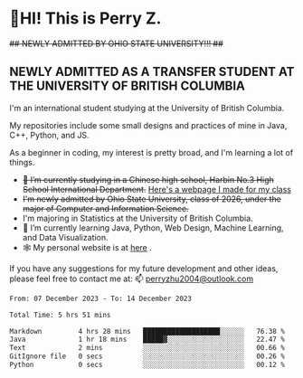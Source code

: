 # 🌄HI! This is Perry Z. <br> #
<s>## NEWLY ADMITTED BY OHIO STATE UNIVERSITY!!! ##</s>
## NEWLY ADMITTED AS A TRANSFER STUDENT AT THE UNIVERSITY OF BRITISH COLUMBIA ##
I'm an international student studying at the University of British Columbia. <br>

My repositories include some small designs and practices of mine in Java, C++, Python, and JS. <br>

As a beginner in coding, my interest is pretty broad, and I'm learning a lot of things. <br>
- <s>🔭 I’m currently studying in a Chinese high school, Harbin No.3 High School International Department.</s> [Here's a webpage I made for my class](https://perry2004.github.io/weirdos/)
- <s> I'm newly admitted by Ohio State University, class of 2026, under the major of Computer and Information Science. </s>
- I'm majoring in Statistics at the University of British Columbia. 
- 🌱 I’m currently learning Java, Python, Web Design, Machine Learning, and Data Visualization. 
- 🕸️ My personal website is at <a href="https://zhu-yp.cn">here</a> .  

If you have any suggestions for my future development and other ideas, please feel free to contact me at: 📫 [perryzhu2004@outlook.com](mailto:perryzhu2004@outlook.com)

<!--START_SECTION:waka-->

```txt
From: 07 December 2023 - To: 14 December 2023

Total Time: 5 hrs 51 mins

Markdown         4 hrs 28 mins   ███████████████████░░░░░░   76.38 %
Java             1 hr 18 mins    █████▓░░░░░░░░░░░░░░░░░░░   22.47 %
Text             2 mins          ░░░░░░░░░░░░░░░░░░░░░░░░░   00.66 %
GitIgnore file   0 secs          ░░░░░░░░░░░░░░░░░░░░░░░░░   00.26 %
Python           0 secs          ░░░░░░░░░░░░░░░░░░░░░░░░░   00.12 %
```

<!--END_SECTION:waka-->
